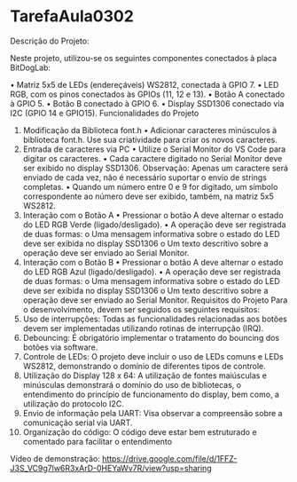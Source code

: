 # TarefaAula0302

Descrição do Projeto:

Neste projeto, utilizou-se os seguintes componentes conectados à placa BitDogLab:

• Matriz 5x5 de LEDs (endereçáveis) WS2812, conectada à GPIO 7.
• LED RGB, com os pinos conectados às GPIOs (11, 12 e 13).
• Botão A conectado à GPIO 5.
• Botão B conectado à GPIO 6.
• Display SSD1306 conectado via I2C (GPIO 14 e GPIO15).
Funcionalidades do Projeto
1. Modificação da Biblioteca font.h
• Adicionar caracteres minúsculos à biblioteca font.h. Use sua criatividade para criar os novos 
caracteres.
2. Entrada de caracteres via PC
• Utilize o Serial Monitor do VS Code para digitar os caracteres.
• Cada caractere digitado no Serial Monitor deve ser exibido no display SSD1306.
Observação: Apenas um caractere será enviado de cada vez, não é necessário suportar o 
envio de strings completas.
• Quando um número entre 0 e 9 for digitado, um símbolo correspondente ao número deve 
ser exibido, também, na matriz 5x5 WS2812.
3. Interação com o Botão A 
• Pressionar o botão A deve alternar o estado do LED RGB Verde (ligado/desligado).
• A operação deve ser registrada de duas formas:
o Uma mensagem informativa sobre o estado do LED deve ser exibida no display 
SSD1306
o Um texto descritivo sobre a operação deve ser enviado ao Serial Monitor.
4. Interação com o Botão B
• Pressionar o botão A deve alternar o estado do LED RGB Azul (ligado/desligado).
• A operação deve ser registrada de duas formas:
o Uma mensagem informativa sobre o estado do LED deve ser exibida no display 
SSD1306
o Um texto descritivo sobre a operação deve ser enviado ao Serial Monitor.
Requisitos do Projeto
Para o desenvolvimento, devem ser seguidos os seguintes requisitos:
1. Uso de interrupções: Todas as funcionalidades relacionadas aos botões devem ser implementadas 
utilizando rotinas de interrupção (IRQ).
2. Debouncing: É obrigatório implementar o tratamento do bouncing dos botões via software.
3. Controle de LEDs: O projeto deve incluir o uso de LEDs comuns e LEDs WS2812, demonstrando o 
domínio de diferentes tipos de controle.
4. Utilização do Display 128 x 64: A utilização de fontes maiúsculas e minúsculas demonstrará o 
domínio do uso de bibliotecas, o entendimento do princípio de funcionamento do display, bem 
como, a utilização do protocolo I2C.
5. Envio de informação pela UART: Visa observar a compreensão sobre a comunicação serial via UART.
6. Organização do código: O código deve estar bem estruturado e comentado para facilitar o 
entendimento

Vídeo de demonstração: https://drive.google.com/file/d/1FFZ-J3S_VC9g7lw6R3xArD-0HEYaWv7R/view?usp=sharing

